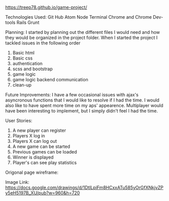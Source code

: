 https://treep78.github.io/game-project/

Technologies Used:
Git Hub
Atom
Node
Terminal
Chrome and Chrome Dev-tools
Rails
Grunt

Planning:
I started by planning out the different files I would need and how they would be organized in the project folder. When I started the project I tackled issues in the following order
1. Basic html
2. Basic css
3. authentication
4. scss and bootstrap
5. game logic
6. game logic backend communication
7. clean-up

Future Improvements:
I have a few occasional issues with ajax's asyncronous functions that I would like to resolve if I had the time. I would also like to have spent more time on my aps' appearence. Multiplayer would have been interesting to implement, but I simply didn't feel I had the time.

User Stories:

1. A new player can register
2. Players X log in
3. Players X can log out
4. A new game can be started
5. Previous games can be loaded
6. Winner is displayed
7. Player's can see play statistics

Origonal page wireframe:

Image Link: https://docs.google.com/drawings/d/1DtlLpiFm8HCxxATu585yOrGfXNkjvZPy5eH5197B_XU/pub?w=960&h=720
